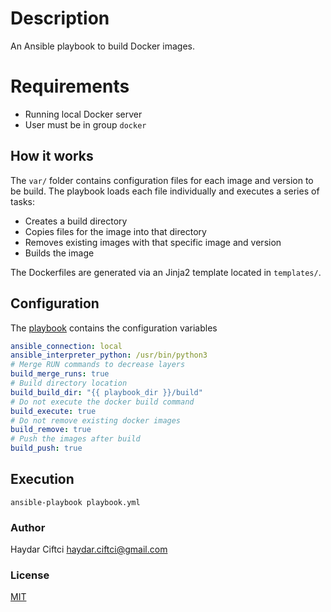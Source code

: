 # Description
An Ansible playbook to build Docker images.

# Requirements
* Running local Docker server
* User must be in group `docker`

## How it works
The `var/` folder contains configuration files for each image and version to be build.
The playbook loads each file individually and executes a series of tasks:

* Creates a build directory
* Copies files for the image into that directory
* Removes existing images with that specific image and version
* Builds the image

The Dockerfiles are generated via an Jinja2 template located in `templates/`.

## Configuration
The [playbook](playbook.yml) contains the configuration variables

```yaml
ansible_connection: local
ansible_interpreter_python: /usr/bin/python3
# Merge RUN commands to decrease layers
build_merge_runs: true
# Build directory location
build_build_dir: "{{ playbook_dir }}/build"
# Do not execute the docker build command
build_execute: true
# Do not remove existing docker images
build_remove: true
# Push the images after build
build_push: true
```
## Execution
```
ansible-playbook playbook.yml
```
### Author
Haydar Ciftci <haydar.ciftci@gmail.com>

### License
[MIT](LICENSE)
